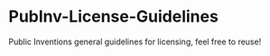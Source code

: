 # PubInv-License-Guidelines
Public Inventions general guidelines for licensing, feel free to reuse!
